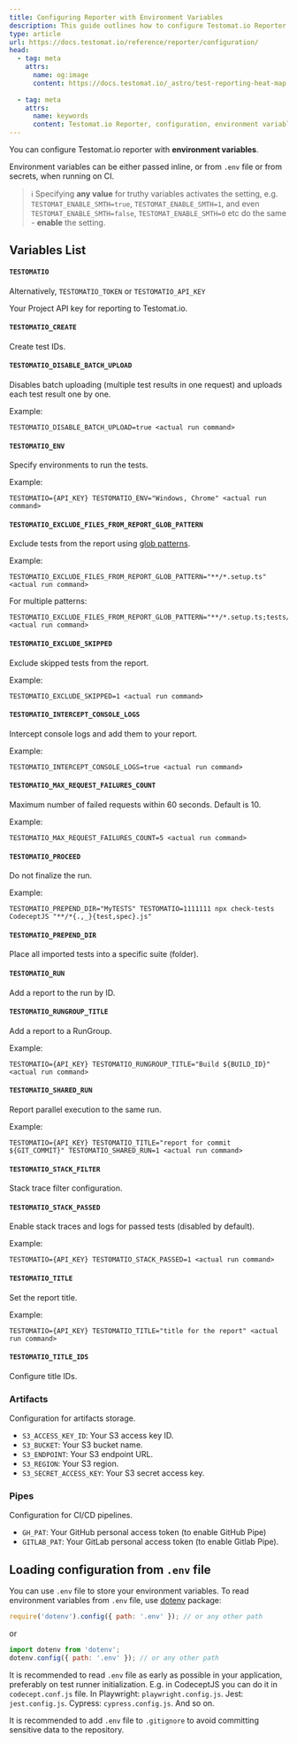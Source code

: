 ```yaml
---
title: Configuring Reporter with Environment Variables
description: This guide outlines how to configure Testomat.io Reporter using environment variables. It explains how to pass variables inline, via .env files, or CI secrets, and provides a comprehensive list of configuration options such as setting API keys, managing test reports, and customizing parallel test executions. Additionally, it covers artifact storage and pipeline configurations for GitHub and GitLab integrations.
type: article
url: https://docs.testomat.io/reference/reporter/configuration/
head:
  - tag: meta
    attrs:
      name: og:image
      content: https://docs.testomat.io/_astro/test-reporting-heat-map.CoE-TwPN_Z20qVi.webp
      
  - tag: meta
    attrs:
      name: keywords
      content: Testomat.io Reporter, configuration, environment variables, CI secrets, test reporting, API keys, parallel execution, artifact storage, GitHub Pipe, GitLab Pipe
---
```



You can configure Testomat.io reporter with **environment variables**.

Environment variables can be either passed inline, or from `.env` file or from secrets, when running on CI.

> ℹ️ Specifying **any value** for truthy variables activates the setting, e.g. `TESTOMAT_ENABLE_SMTH=true`, `TESTOMAT_ENABLE_SMTH=1`, and even `TESTOMAT_ENABLE_SMTH=false`, `TESTOMAT_ENABLE_SMTH=0` etc do the same - **enable** the setting.

## Variables List

#### `TESTOMATIO` 

Alternatively, `TESTOMATIO_TOKEN` or `TESTOMATIO_API_KEY`

Your Project API key for reporting to Testomat.io.

#### `TESTOMATIO_CREATE`

Create test IDs.

#### `TESTOMATIO_DISABLE_BATCH_UPLOAD`

Disables batch uploading (multiple test results in one request) and uploads each test result one by one.

Example:

```
TESTOMATIO_DISABLE_BATCH_UPLOAD=true <actual run command>
```

#### `TESTOMATIO_ENV`

Specify environments to run the tests.

Example:

```
TESTOMATIO={API_KEY} TESTOMATIO_ENV="Windows, Chrome" <actual run command>
```

#### `TESTOMATIO_EXCLUDE_FILES_FROM_REPORT_GLOB_PATTERN`

Exclude tests from the report using [glob patterns](https://www.npmjs.com/package/glob).

Example:

```
TESTOMATIO_EXCLUDE_FILES_FROM_REPORT_GLOB_PATTERN="**/*.setup.ts" <actual run command>
```

For multiple patterns:

```
TESTOMATIO_EXCLUDE_FILES_FROM_REPORT_GLOB_PATTERN="**/*.setup.ts;tests/*.auth.js" <actual run command>
```

#### `TESTOMATIO_EXCLUDE_SKIPPED`

Exclude skipped tests from the report.

Example:

```
TESTOMATIO_EXCLUDE_SKIPPED=1 <actual run command>
```

#### `TESTOMATIO_INTERCEPT_CONSOLE_LOGS`

Intercept console logs and add them to your report.

Example:

```
TESTOMATIO_INTERCEPT_CONSOLE_LOGS=true <actual run command>
```

#### `TESTOMATIO_MAX_REQUEST_FAILURES_COUNT`

Maximum number of failed requests within 60 seconds. Default is 10.

Example:

```
TESTOMATIO_MAX_REQUEST_FAILURES_COUNT=5 <actual run command>
```

#### `TESTOMATIO_PROCEED`

Do not finalize the run.

Example:

```
TESTOMATIO_PREPEND_DIR="MyTESTS" TESTOMATIO=1111111 npx check-tests CodeceptJS "**/*{.,_}{test,spec}.js"
```

#### `TESTOMATIO_PREPEND_DIR`

Place all imported tests into a specific suite (folder).

#### `TESTOMATIO_RUN`

Add a report to the run by ID.

#### `TESTOMATIO_RUNGROUP_TITLE`

Add a report to a RunGroup.

Example:

```
TESTOMATIO={API_KEY} TESTOMATIO_RUNGROUP_TITLE="Build ${BUILD_ID}" <actual run command>
```

#### `TESTOMATIO_SHARED_RUN`

Report parallel execution to the same run.

Example:

```
TESTOMATIO={API_KEY} TESTOMATIO_TITLE="report for commit ${GIT_COMMIT}" TESTOMATIO_SHARED_RUN=1 <actual run command>
```

#### `TESTOMATIO_STACK_FILTER`

Stack trace filter configuration.

#### `TESTOMATIO_STACK_PASSED`

Enable stack traces and logs for passed tests (disabled by default).

Example:

```
TESTOMATIO={API_KEY} TESTOMATIO_STACK_PASSED=1 <actual run command>
```

#### `TESTOMATIO_TITLE`

Set the report title.

Example:

```
TESTOMATIO={API_KEY} TESTOMATIO_TITLE="title for the report" <actual run command>
```

#### `TESTOMATIO_TITLE_IDS`

Configure title IDs.



### Artifacts

Configuration for artifacts storage.

* `S3_ACCESS_KEY_ID`: Your S3 access key ID.
* `S3_BUCKET`: Your S3 bucket name.
* `S3_ENDPOINT`: Your S3 endpoint URL.
* `S3_REGION`: Your S3 region.
* `S3_SECRET_ACCESS_KEY`: Your S3 secret access key.

### Pipes

Configuration for CI/CD pipelines.

* `GH_PAT`: Your GitHub personal access token (to enable GitHub Pipe)
* `GITLAB_PAT`: Your GitLab personal access token (to enable Gitlab Pipe).


## Loading configuration from `.env` file

You can use `.env` file to store your environment variables. To read environment variables from `.env` file, use [dotenv](https://www.npmjs.com/package/dotenv) package:

```javascript
require('dotenv').config({ path: '.env' }); // or any other path
```

or

```javascript
import dotenv from 'dotenv';
dotenv.config({ path: '.env' }); // or any other path
```

It is recommended to read `.env` file as early as possible in your application, preferably on test runner initialization.
E.g. in CodeceptJS you can do it in `codecept.conf.js` file. In Playwright: `playwright.config.js`. Jest: `jest.config.js`. Cypress: `cypress.config.js`. And so on.

It is recommended to add `.env` file to `.gitignore` to avoid committing sensitive data to the repository.

